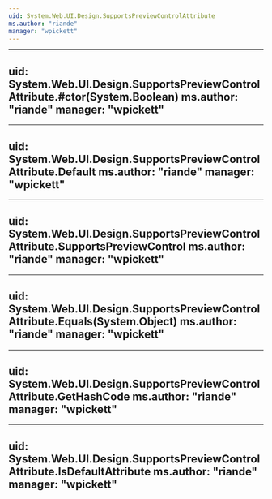 ```yaml
---
uid: System.Web.UI.Design.SupportsPreviewControlAttribute
ms.author: "riande"
manager: "wpickett"
---
```


---
uid: System.Web.UI.Design.SupportsPreviewControlAttribute.#ctor(System.Boolean)
ms.author: "riande"
manager: "wpickett"
---

---
uid: System.Web.UI.Design.SupportsPreviewControlAttribute.Default
ms.author: "riande"
manager: "wpickett"
---

---
uid: System.Web.UI.Design.SupportsPreviewControlAttribute.SupportsPreviewControl
ms.author: "riande"
manager: "wpickett"
---

---
uid: System.Web.UI.Design.SupportsPreviewControlAttribute.Equals(System.Object)
ms.author: "riande"
manager: "wpickett"
---

---
uid: System.Web.UI.Design.SupportsPreviewControlAttribute.GetHashCode
ms.author: "riande"
manager: "wpickett"
---

---
uid: System.Web.UI.Design.SupportsPreviewControlAttribute.IsDefaultAttribute
ms.author: "riande"
manager: "wpickett"
---
